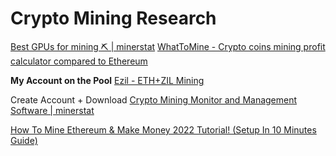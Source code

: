 
# Crypto Mining Research

[Best GPUs for mining ⛏️ | minerstat](https://minerstat.com/hardware/gpus)
[WhatToMine - Crypto coins mining profit calculator compared to Ethereum](https://whattomine.com/)

**My Account on the Pool**
[Ezil - ETH+ZIL Mining](https://ezil.me/personal_stats?wallet=0xE3c2161013E1Ae19F483a8A15b675D6c059E2229&coin=eth&utm_source=minerstat)

Create Account + Download
[Crypto Mining Monitor and Management Software | minerstat](https://minerstat.com/)

[How To Mine Ethereum & Make Money 2022 Tutorial! (Setup In 10 Minutes Guide)](https://www.youtube.com/watch?v=FR2ew-L4AsQ&feature=youtu.be)